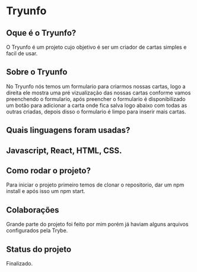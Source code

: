 <h1>Tryunfo</h1>

<h2>Oque é o Tryunfo?</h2>

O Tryunfo é um projeto cujo objetivo é ser um criador de cartas simples e facil de usar.

<h2>Sobre o Tryunfo</h2>

No Tryunfo nós temos um formulario para criarmos nossas cartas, logo a direita ele mostra uma pré vizualização das nossas cartas conforme vamos preenchendo o formulario, após preencher o formulario é disponibilizado um botão para adicionar a carta onde fica salva logo abaixo com todas as outras criadas, depois disso o formulario é limpo para inserir mais cartas.

<h2>Quais linguagens foram usadas?<h2>

Javascript, React, HTML, CSS.

<h2>Como rodar o projeto?</h2>

Para iniciar o projeto primeiro temos de clonar o repositorio, dar um npm install e após isso um npm start.

<h2>Colaborações</h2>

Grande parte do projeto foi feito por mim porém já haviam alguns arquivos configurados pela Trybe.

<h2>Status do projeto</h2>

Finalizado.
